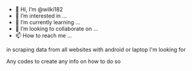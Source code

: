 - 👋 Hi, I’m @wilki182
- 👀 I’m interested in ...
- 🌱 I’m currently learning ...
- 💞️ I’m looking to collaborate on ...
- 📫 How to reach me ...

<!---
wilki182/wilki182 is a ✨ special ✨ repository because its `README.md` (this file) appears on your GitHub profile.
You can click the Preview link to take a look at your changes.
--->in scraping data from all websites with android or laptop I'm looking for 
Any codes to create any info on how to do so

